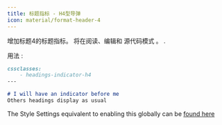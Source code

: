 ```yaml
---
title: 标题指标 - H4型导弹
icon: material/format-header-4
---
```


增加标题4的标题指标。 将在阅读、编辑和
源代码模式 。
.

用法 :

```md
cssclasses:
    - headings-indicator-h4
---

# I will have an indicator before me
Others headings display as usual
```

The Style Settings equivalent to enabling this globally can be [found here](../../Style-Settings/Editor/Typography/headings/index.md#for-heading-4)

